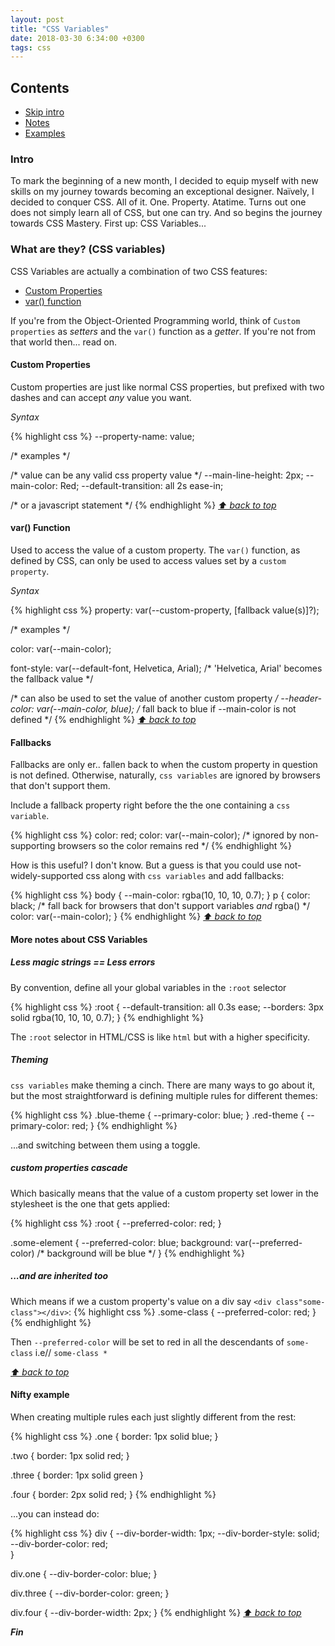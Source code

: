 ```yaml
---
layout: post
title: "CSS Variables"
date: 2018-03-30 6:34:00 +0300
tags: css
---
```


## Contents
* [Skip intro](#what-are-they-css-variables)
* [Notes](#more-notes-about-css-variables)
* [Examples](#nifty-examples)

### Intro
<span class="dropcaps">T</span>o mark the beginning of a new month, I decided to equip myself with new skills on my journey towards becoming an exceptional designer. Naïvely, I decided to conquer CSS. All of it. One. Property. Atatime. Turns out one does not simply learn all of CSS, but one can try. And so begins the journey towards CSS Mastery. First up: CSS Variables...

### What are they? (CSS variables)

CSS Variables are actually a combination of two CSS features:

* [Custom Properties](#custom-properties)
* [var() function](#var-function)


If you're from the Object-Oriented Programming world, think of ```Custom properties``` as _setters_ and the ```var()``` function as a _getter_. If you're not from that world then... read on.

#### Custom Properties

Custom properties are just like normal CSS properties, but prefixed with two dashes and can accept _any_ value you want.

_Syntax_

{% highlight css %}
--property-name: value;

/* examples */

/* value can be any valid css property value */
--main-line-height: 2px;
--main-color: Red;
--default-transition: all 2s ease-in;

/* or a javascript statement */
{% endhighlight %}
_[⬆ back to top](#contents)_

#### var() Function
Used to access the value of a custom property. The ```var()``` function, as defined by CSS, can only be used to access values set by a ```custom property```.

_Syntax_

{% highlight css %}
property: var(--custom-property, [fallback value(s)]?);

/* examples */

color: var(--main-color);

font-style: var(--default-font, Helvetica, Arial); /* 'Helvetica, Arial' 
becomes the fallback value */

/* can also be used to set the value of another custom property */
--header-color: var(--main-color, blue); /* fall back to blue if --main-color
 is not defined */
{% endhighlight %}
_[⬆ back to top](#contents)_

#### Fallbacks
Fallbacks are only er.. fallen back to when the custom property in question is not defined. Otherwise, naturally, ```css variables``` are ignored by browsers that don't support them.

Include a fallback property right before the the one containing a ```css variable```.

{% highlight css %}
color: red;
color: var(--main-color); /* ignored by non-supporting browsers so the color 
remains red */
{% endhighlight %}

How is this useful? I don't know. But a guess is that you could use not-widely-supported css along with ```css variables``` and add fallbacks:

{% highlight css %}
body {
    --main-color: rgba(10, 10, 10, 0.7);
}
p {
    color: black; /* fall back for browsers that don't support variables _and_ rgba() */
    color: var(--main-color); 
}
{% endhighlight %}
_[⬆ back to top](#contents)_

#### More notes about CSS Variables

##### Less magic strings == Less errors
By convention, define all your global variables in the ```:root``` selector

{% highlight css %}
:root {
    --default-transition: all 0.3s ease;
    --borders: 3px solid rgba(10, 10, 10, 0.7);
}
{% endhighlight %}

The ```:root``` selector in HTML/CSS is like ```html``` but with a higher specificity.

##### Theming
```css variables``` make theming a cinch. There are many ways to go about it, but the most straightforward is defining multiple rules for different themes:

{% highlight css %}
.blue-theme {
    --primary-color: blue;
}
.red-theme {
    --primary-color: red;
}
{% endhighlight %}

...and switching between them using a toggle.

##### custom properties cascade

Which basically means that the value of a custom property set lower in the stylesheet is the one that gets applied:

{% highlight css %}
:root {
    --preferred-color: red;
}

.some-element {
    --preferred-color: blue;
    background: var(--preferred-color)
    /* background will be blue */
}
{% endhighlight %}

##### ...and are inherited too
Which means if we a custom property's value on a div say ```<div class"some-class"></div>```:
{% highlight css %}
.some-class {
    --preferred-color: red;
}
{% endhighlight %}

Then ```--preferred-color``` will be set to red in all the descendants of ```some-class``` i.e// 
```some-class *```

_[⬆ back to top](#contents)_

#### Nifty example
When creating multiple rules each just slightly different from the rest:

{% highlight css %}
.one {
  border: 1px solid blue;
}

.two {
  border: 1px solid red;
}

.three {
  border: 1px solid green
}

.four {
  border: 2px solid red;
}
{% endhighlight %}

...you can instead do:

{% highlight css %}
div {
  --div-border-width: 1px;
  --div-border-style: solid;
  --div-border-color: red;  
}

div.one {
  --div-border-color: blue;
}

div.three {
  --div-border-color: green;
}

div.four {
  --div-border-width: 2px;
}
{% endhighlight %}
_[⬆ back to top](#contents)_

___Fin___